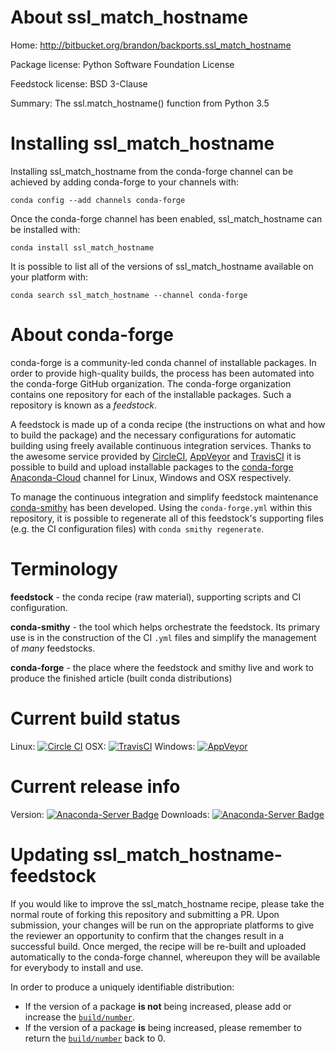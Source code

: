 About ssl_match_hostname
========================

Home: http://bitbucket.org/brandon/backports.ssl_match_hostname

Package license: Python Software Foundation License

Feedstock license: BSD 3-Clause

Summary: The ssl.match_hostname() function from Python 3.5



Installing ssl_match_hostname
=============================

Installing ssl_match_hostname from the conda-forge channel can be achieved by adding conda-forge to your channels with:

```
conda config --add channels conda-forge
```

Once the conda-forge channel has been enabled, ssl_match_hostname can be installed with:

```
conda install ssl_match_hostname
```

It is possible to list all of the versions of ssl_match_hostname available on your platform with:

```
conda search ssl_match_hostname --channel conda-forge
```


About conda-forge
=================

conda-forge is a community-led conda channel of installable packages.
In order to provide high-quality builds, the process has been automated into the
conda-forge GitHub organization. The conda-forge organization contains one repository 
for each of the installable packages. Such a repository is known as a *feedstock*.

A feedstock is made up of a conda recipe (the instructions on what and how to build
the package) and the necessary configurations for automatic building using freely
available continuous integration services. Thanks to the awesome service provided by
[CircleCI](https://circleci.com/), [AppVeyor](http://www.appveyor.com/)
and [TravisCI](https://travis-ci.org/) it is possible to build and upload installable
packages to the [conda-forge](https://anaconda.org/conda-forge)
[Anaconda-Cloud](http://docs.anaconda.org/) channel for Linux, Windows and OSX respectively.

To manage the continuous integration and simplify feedstock maintenance
[conda-smithy](http://github.com/conda-forge/conda-smithy) has been developed.
Using the ``conda-forge.yml`` within this repository, it is possible to regenerate all of
this feedstock's supporting files (e.g. the CI configuration files) with ``conda smithy regenerate``.


Terminology
===========

**feedstock** - the conda recipe (raw material), supporting scripts and CI configuration.

**conda-smithy** - the tool which helps orchestrate the feedstock.
                   Its primary use is in the construction of the CI ``.yml`` files
                   and simplify the management of *many* feedstocks.

**conda-forge** - the place where the feedstock and smithy live and work to
                  produce the finished article (built conda distributions)

Current build status
====================

Linux: [![Circle CI](https://circleci.com/gh/conda-forge/ssl_match_hostname-feedstock.svg?style=svg)](https://circleci.com/gh/conda-forge/ssl_match_hostname-feedstock)
OSX: [![TravisCI](https://travis-ci.org/conda-forge/ssl_match_hostname-feedstock.svg?branch=master)](https://travis-ci.org/conda-forge/ssl_match_hostname-feedstock) 
Windows: [![AppVeyor](https://ci.appveyor.com/api/projects/status/github/conda-forge/ssl-match-hostname-feedstock?svg=True)](https://ci.appveyor.com/project/conda-forge/ssl-match-hostname-feedstock/branch/master)

Current release info
====================
Version: [![Anaconda-Server Badge](https://anaconda.org/conda-forge/ssl_match_hostname/badges/version.svg)](https://anaconda.org/conda-forge/ssl_match_hostname)
Downloads: [![Anaconda-Server Badge](https://anaconda.org/conda-forge/ssl_match_hostname/badges/downloads.svg)](https://anaconda.org/conda-forge/ssl_match_hostname)


Updating ssl_match_hostname-feedstock
=====================================

If you would like to improve the ssl_match_hostname recipe, please take the normal
route of forking this repository and submitting a PR. Upon submission, your changes will
be run on the appropriate platforms to give the reviewer an opportunity to confirm that the
changes result in a successful build. Once merged, the recipe will be re-built and uploaded
automatically to the conda-forge channel, whereupon they will be available for everybody to
install and use.

In order to produce a uniquely identifiable distribution:
 * If the version of a package **is not** being increased, please add or increase
   the [``build/number``](http://conda.pydata.org/docs/building/meta-yaml.html#build-number-and-string). 
 * If the version of a package **is** being increased, please remember to return
   the [``build/number``](http://conda.pydata.org/docs/building/meta-yaml.html#build-number-and-string)
   back to 0.
